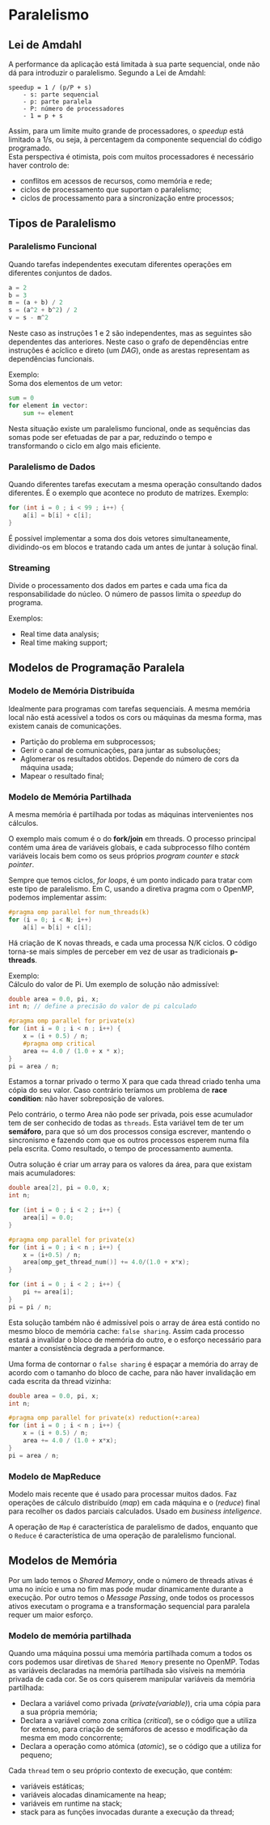 # Paralelismo

## Lei de Amdahl

A performance da aplicação está limitada à sua parte sequencial, onde não dá para introduzir o paralelismo. Segundo a Lei de Amdahl:

```note
speedup = 1 / (p/P + s)
    - s: parte sequencial
    - p: parte paralela
    - P: número de processadores
    - 1 = p + s
```

Assim, para um limite muito grande de processadores, o *speedup* está limitado a 1/s, ou seja, à percentagem da componente sequencial do código programado. <br>
Esta perspectiva é otimista, pois com muitos processadores é necessário haver controlo de:
- conflitos em acessos de recursos, como memória e rede;
- ciclos de processamento que suportam o paralelismo;
- ciclos de processamento para a sincronização entre processos;

## Tipos de Paralelismo

### Paralelismo Funcional

Quando tarefas independentes executam diferentes operações em diferentes conjuntos de dados.

```python
a = 2
b = 3
m = (a + b) / 2
s = (a^2 + b^2) / 2
v = s - m^2
```

Neste caso as instruções 1 e 2 são independentes, mas as seguintes são dependentes das anteriores. Neste caso o grafo de dependências entre instruções é acíclico e direto (um *DAG*), onde as arestas representam as dependências funcionais.

Exemplo: <br>
Soma dos elementos de um vetor:

```python
sum = 0
for element in vector:
    sum += element
```

Nesta situação existe um paralelismo funcional, onde as sequências das somas pode ser efetuadas de par a par, reduzindo o tempo e transformando o ciclo em algo mais eficiente.

### Paralelismo de Dados

Quando diferentes tarefas executam a mesma operação consultando dados diferentes. É o exemplo que acontece no produto de matrizes. Exemplo:

```c
for (int i = 0 ; i < 99 ; i++) {
    a[i] = b[i] + c[i];
}
```

É possível implementar a soma dos dois vetores simultaneamente, dividindo-os em blocos e tratando cada um antes de juntar à solução final.

### Streaming

Divide o processamento dos dados em partes e cada uma fica da responsabilidade do núcleo. O número de passos limita o *speedup* do programa.

Exemplos:
- Real time data analysis;
- Real time making support;

## Modelos de Programação Paralela

### Modelo de Memória Distribuída

Idealmente para programas com tarefas sequenciais. A mesma memória local não está acessível a todos os cors ou máquinas da mesma forma, mas existem canais de comunicações.

- Partição do problema em subprocessos;
- Gerir o canal de comunicações, para juntar as subsoluções;
- Aglomerar os resultados obtidos. Depende do número de cors da máquina usada;
- Mapear o resultado final;

### Modelo de Memória Partilhada

A mesma memória é partilhada por todas as máquinas intervenientes nos cálculos. <br>

O exemplo mais comum é o do **fork/join** em threads. O processo principal contém uma área de variáveis globais, e cada subprocesso filho contém variáveis locais bem como os seus próprios *program counter* e *stack pointer*.

Sempre que temos ciclos, *for loops*, é um ponto indicado para tratar com este tipo de paralelismo. Em C, usando a diretiva pragma com o OpenMP, podemos implementar assim:

```c
#pragma omp parallel for num_threads(k)
for (i = 0; i < N; i++)
    a[i] = b[i] + c[i];
```

Há criação de K novas threads, e cada uma processa N/K ciclos. O código torna-se mais simples de perceber em vez de usar as tradicionais **p-threads**.

Exemplo: <br>
Cálculo do valor de Pi. Um exemplo de solução não admissível:

```cpp
double area = 0.0, pi, x;
int n; // define a precisão do valor de pi calculado

#pragma omp parallel for private(x)
for (int i = 0 ; i < n ; i++) {
    x = (i + 0.5) / n;
    #pragma omp critical
    area += 4.0 / (1.0 + x * x);
}
pi = area / n;
```

Estamos a tornar privado o termo X para que cada thread criado tenha uma cópia do seu valor. Caso contrário teríamos um problema de **race condition**: não haver sobreposição de valores. 

Pelo contrário, o termo Area não pode ser privada, pois esse acumulador tem de ser conhecido de todas as `threads`. Esta variável tem de ter um **semáforo**, para que só um dos processos consiga escrever, mantendo o sincronismo e fazendo com que os outros processos esperem numa fila pela escrita. Como resultado, o tempo de processamento aumenta.

Outra solução é criar um array para os valores da área, para que existam mais acumuladores:

```cpp
double area[2], pi = 0.0, x;
int n;

for (int i = 0 ; i < 2 ; i++) {
    area[i] = 0.0;
}

#pragma omp parallel for private(x)
for (int i = 0 ; i < n ; i++) {
    x = (i+0.5) / n;
    area[omp_get_thread_num()] += 4.0/(1.0 + x*x);
}

for (int i = 0 ; i < 2 ; i++) {
    pi += area[i];
}
pi = pi / n;
```

Esta solução também não é admissível pois o array de área está contido no mesmo bloco de memória cache: `false sharing`. Assim cada processo estará a invalidar o bloco de memória do outro, e o esforço necessário para manter a consistência degrada a performance. 

Uma forma de contornar o `false sharing` é espaçar a memória do array de acordo com o tamanho do bloco de cache, para não haver invalidação em cada escrita da thread vizinha:

```cpp
double area = 0.0, pi, x;
int n;

#pragma omp parallel for private(x) reduction(+:area)
for (int i = 0 ; i < n ; i++) {
    x = (i + 0.5) / n;
    area += 4.0 / (1.0 + x*x);
}
pi = area / n;
```

### Modelo de MapReduce

Modelo mais recente que é usado para processar muitos dados. Faz operações de cálculo distribuído (*map*) em cada máquina e o (*reduce*) final para recolher os dados parciais calculados. Usado em *business inteligence*.

A operação de `Map` é característica de paralelismo de dados, enquanto que o `Reduce` é característica de uma operação de paralelismo funcional.

## Modelos de Memória

Por um lado temos o *Shared Memory*, onde o número de threads ativas é uma no início e uma no fim mas pode mudar dinamicamente durante a execução. Por outro temos o *Message Passing*, onde todos os processos ativos executam o programa e a transformação sequencial para paralela requer um maior esforço. 

### Modelo de memória partilhada

Quando uma máquina possui uma memória partilhada comum a todos os cors podemos usar diretivas de `Shared Memory` presente no OpenMP. Todas as variáveis declaradas na memória partilhada são visíveis na memória privada de cada cor. Se os cors quiserem manipular variáveis da memória partilhada:
- Declara a variável como privada (*private(variable)*), cria uma cópia para a sua própria memória;
- Declara a variável como zona crítica (*critical*), se o código que a utiliza for extenso, para criação de semáforos de acesso e modificação da mesma em modo concorrente;
- Declara a operação como atómica (*atomic*), se o código que a utiliza for pequeno;

Cada `thread` tem o seu próprio contexto de execução, que contém:
- variáveis estáticas;
- variáveis alocadas dinamicamente na heap;
- variáveis em runtime na stack;
- stack para as funções invocadas durante a execução da thread;